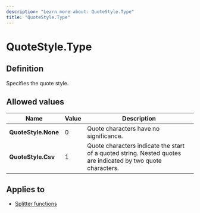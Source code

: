 ```yaml
---
description: "Learn more about: QuoteStyle.Type"
title: "QuoteStyle.Type"
---
```

# QuoteStyle.Type

## Definition

Specifies the quote style.

## Allowed values
  
|Name|Value|Description|
| ------- | --- | ----------- |
|**QuoteStyle.None**|0|Quote characters have no significance.|
|**QuoteStyle.Csv**|1|Quote characters indicate the start of a quoted string. Nested quotes are indicated by two quote characters.|

## Applies to

* [Splitter functions](splitter-functions.md)
